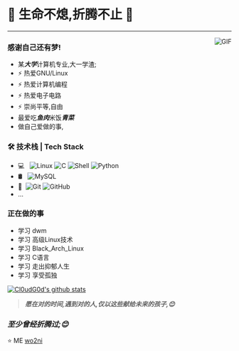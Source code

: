 # 👋 生命不熄,折腾不止 👋
---
<img align="right" alt="GIF" src="https://tp1.tupiankucdn.com/ws/large/006uRUASly1fxewze0tvqg309105kkc9.gif" />

### 感谢自己还有梦!

- 某***大学***计算机专业,大一学渣;
- ⚡ 热爱GNU/Linux
- ⚡ 热爱计算机编程 
- ⚡ 热爱电子电路 
- ⚡ 崇尚平等,自由
- 最爱吃***鱼肉***米饭***青菜***
- 做自己爱做的事,


### 🛠 技术栈 | Tech Stack

- 💻 &#160; ![Linux](https://img.shields.io/badge/-Linux-333333?style=flat&logo=Linux&logoColor=FCC624)
![C](https://img.shields.io/badge/C-%E8%AF%AD%E8%A8%80-red)
![Shell](https://img.shields.io/badge/Bash-Shell-lightgrey)
![Python](https://img.shields.io/badge/python-3-blue)
- 🛢 &#160; ![MySQL](https://img.shields.io/badge/-MySQL-333333?style=flat&logo=mysql)
- 🔧 &#160;![Git](https://img.shields.io/badge/-Git-333333?style=flat&logo=git)
![GitHub](https://img.shields.io/badge/-GitHub-333333?style=flat&logo=github)
- ...

### 正在做的事
- 学习 dwm
- 学习 高级Linux技术
- 学习 Black_Arch_Linux
- 学习 C语言
- 学习 走出抑郁人生
- 学习 享受孤独

[![Cl0udG0d's github stats](https://github-readme-stats.vercel.app/api?username=wo2ni&show_icons=true&theme=gruvbox)](https://github.com/anuraghazra/github-readme-stats)

> ***愿在对的时间,遇到对的人,仅以这些献给未来的孩子,😊***
### ***至少曾经折腾过;😊***

⭐️ ME [wo2ni](https://github.com/MAN999999999)
